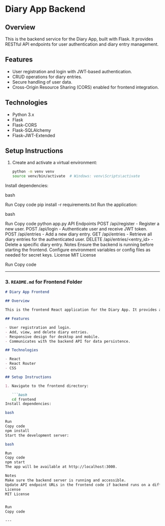 # Diary App Backend

## Overview

This is the backend service for the Diary App, built with Flask. It provides RESTful API endpoints for user authentication and diary entry management.

## Features

- User registration and login with JWT-based authentication.
- CRUD operations for diary entries.
- Secure handling of user data.
- Cross-Origin Resource Sharing (CORS) enabled for frontend integration.

## Technologies

- Python 3.x
- Flask
- Flask-CORS
- Flask-SQLAlchemy
- Flask-JWT-Extended

## Setup Instructions

1. Create and activate a virtual environment:

   ```bash
   python -m venv venv
   source venv/bin/activate  # Windows: venv\Scripts\activate
Install dependencies:

bash

Run
Copy code
pip install -r requirements.txt
Run the application:

bash

Run
Copy code
python app.py
API Endpoints
POST /api/register - Register a new user.
POST /api/login - Authenticate user and receive JWT token.
POST /api/entries - Add a new diary entry.
GET /api/entries - Retrieve all diary entries for the authenticated user.
DELETE /api/entries/<entry_id> - Delete a specific diary entry.
Notes
Ensure the backend is running before starting the frontend.
Configure environment variables or config files as needed for secret keys.
License
MIT License


Run
Copy code

---

### 3. `README.md` for Frontend Folder

```markdown
# Diary App Frontend

## Overview

This is the frontend React application for the Diary App. It provides a user-friendly interface for managing diary entries and user authentication.

## Features

- User registration and login.
- Add, view, and delete diary entries.
- Responsive design for desktop and mobile.
- Communicates with the backend API for data persistence.

## Technologies

- React
- React Router
- CSS

## Setup Instructions

1. Navigate to the frontend directory:

   ```bash
   cd frontend
Install dependencies:

bash

Run
Copy code
npm install
Start the development server:

bash

Run
Copy code
npm start
The app will be available at http://localhost:3000.

Notes
Make sure the backend server is running and accessible.
Update API endpoint URLs in the frontend code if backend runs on a different host or port.
License
MIT License


Run
Copy code

---
